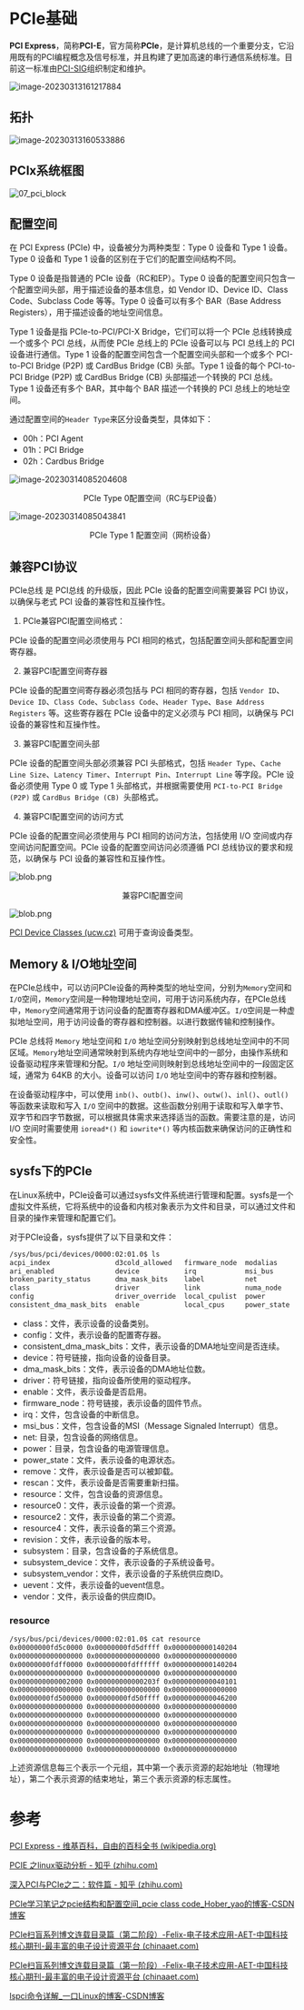 # PCIe基础

**PCI Express**，简称**PCI-E**，官方简称**PCIe**，是计算机总线的一个重要分支，它沿用既有的PCI编程概念及信号标准，并且构建了更加高速的串行通信系统标准。目前这一标准由[PCI-SIG](https://zh.wikipedia.org/wiki/PCI-SIG)组织制定和维护。

![image-20230313161217884](image/PCIe/image-20230313161217884.png)

## 拓扑

![image-20230313160533886](image/PCIe/image-20230313160533886.png)

## PCIx系统框图

![07_pci_block](image/PCIe%E5%9F%BA%E7%A1%80/07_pci_block.png)

## 配置空间

在 PCI Express (PCIe) 中，设备被分为两种类型：Type 0 设备和 Type 1 设备。Type 0 设备和 Type 1 设备的区别在于它们的配置空间结构不同。

Type 0 设备是指普通的 PCIe 设备（RC和EP）。Type 0 设备的配置空间只包含一个配置空间头部，用于描述设备的基本信息，如 Vendor ID、Device ID、Class Code、Subclass Code 等等。Type 0 设备可以有多个 BAR（Base Address Registers），用于描述设备的地址空间信息。

Type 1 设备是指 PCIe-to-PCI/PCI-X Bridge，它们可以将一个 PCIe 总线转换成一个或多个 PCI 总线，从而使 PCIe 总线上的 PCIe 设备可以与 PCI 总线上的 PCI 设备进行通信。Type 1 设备的配置空间包含一个配置空间头部和一个或多个 PCI-to-PCI Bridge (P2P) 或 CardBus Bridge (CB) 头部。Type 1 设备的每个 PCI-to-PCI Bridge (P2P) 或 CardBus Bridge (CB) 头部描述一个转换的 PCI 总线。Type 1 设备还有多个 BAR，其中每个 BAR 描述一个转换的 PCI 总线上的地址空间。

通过配置空间的`Header Type`来区分设备类型，具体如下：

* 00h：PCI Agent
* 01h：PCI Bridge
* 02h：Cardbus Bridge

![image-20230314085204608](image/PCIe/image-20230314085204608.png)

<center>PCIe Type 0配置空间（RC与EP设备）</center>

![image-20230314085043841](image/PCIe/image-20230314085043841.png)

<center>PCIe Type 1 配置空间（网桥设备）</center>

## 兼容PCI协议

PCIe总线 是 PCI总线 的升级版，因此 PCIe 设备的配置空间需要兼容 PCI 协议，以确保与老式 PCI 设备的兼容性和互操作性。

1. PCIe兼容PCI配置空间格式：

PCIe 设备的配置空间必须使用与 PCI 相同的格式，包括配置空间头部和配置空间寄存器。

2. 兼容PCI配置空间寄存器

PCIe 设备的配置空间寄存器必须包括与 PCI 相同的寄存器，包括 `Vendor ID`、`Device ID`、`Class Code`、`Subclass Code`、`Header Type`、`Base Address Registers` 等。这些寄存器在 PCIe 设备中的定义必须与 PCI 相同，以确保与 PCI 设备的兼容性和互操作性。

3. 兼容PCI配置空间头部

PCIe 设备的配置空间头部必须兼容 PCI 头部格式，包括 `Header Type`、`Cache Line Size`、`Latency Timer`、`Interrupt Pin`、`Interrupt Line` 等字段。PCIe 设备必须使用 Type 0 或 Type 1 头部格式，并根据需要使用 `PCI-to-PCI Bridge (P2P)` 或 `CardBus Bridge (CB) `头部格式。

4. 兼容PCI配置空间的访问方式

PCIe 设备的配置空间必须使用与 PCI 相同的访问方法，包括使用 I/O 空间或内存空间访问配置空间。PCIe 设备的配置空间访问必须遵循 PCI 总线协议的要求和规范，以确保与 PCI 设备的兼容性和互操作性。

![blob.png](image/PCIe/1000019445-6365812238036742122569536.png)

<center>兼容PCI配置空间</center>

![blob.png](image/PCIe/1000019445-6365812239163395958361843.png)

[PCI Device Classes (ucw.cz)](http://pci-ids.ucw.cz/read/PD) 可用于查询设备类型。

## Memory & I/O地址空间

在PCIe总线中，可以访问PCIe设备的两种类型的地址空间，分别为`Memory`空间和`I/O`空间，`Memory`空间是一种物理地址空间，可用于访问系统内存，在PCIe总线中，`Memory`空间通常用于访问设备的配置寄存器和DMA缓冲区。`I/O`空间是一种虚拟地址空间，用于访问设备的寄存器和控制器。以进行数据传输和控制操作。

PCIe 总线将 `Memory` 地址空间和 `I/O` 地址空间分别映射到总线地址空间中的不同区域。`Memory`地址空间通常映射到系统内存地址空间中的一部分，由操作系统和设备驱动程序来管理和分配。`I/O` 地址空间则映射到总线地址空间中的一段固定区域，通常为 64KB 的大小。设备可以访问 `I/O` 地址空间中的寄存器和控制器。

在设备驱动程序中，可以使用 `inb()`、`outb()`、`inw()`、`outw()`、`inl()`、`outl()` 等函数来读取和写入 `I/O` 空间中的数据。这些函数分别用于读取和写入单字节、双字节和四字节数据，可以根据具体需求来选择适当的函数。需要注意的是，访问 I/O 空间时需要使用 `ioread*()` 和 `iowrite*()` 等内核函数来确保访问的正确性和安全性。

## sysfs下的PCIe

在Linux系统中，PCIe设备可以通过sysfs文件系统进行管理和配置。sysfs是一个虚拟文件系统，它将系统中的设备和内核对象表示为文件和目录，可以通过文件和目录的操作来管理和配置它们。

对于PCIe设备，sysfs提供了以下目录和文件：

```bash
/sys/bus/pci/devices/0000:02:01.0$ ls
acpi_index                d3cold_allowed   firmware_node  modalias     remove        resource2         subsystem_vendor
ari_enabled               device           irq            msi_bus      rescan        resource4         uevent
broken_parity_status      dma_mask_bits    label          net          reset         revision          vendor
class                     driver           link           numa_node    reset_method  rom
config                    driver_override  local_cpulist  power        resource      subsystem
consistent_dma_mask_bits  enable           local_cpus     power_state  resource0     subsystem_device
```

- class：文件，表示设备的设备类别。
- config：文件，表示设备的配置寄存器。
- consistent_dma_mask_bits：文件，表示设备的DMA地址空间是否连续。
- device：符号链接，指向设备的设备目录。
- dma_mask_bits：文件，表示设备的DMA地址位数。
- driver：符号链接，指向设备所使用的驱动程序。
- enable：文件，表示设备是否启用。
- firmware_node：符号链接，表示设备的固件节点。
- irq：文件，包含设备的中断信息。
- msi_bus：文件，包含设备的MSI（Message Signaled Interrupt）信息。
- net: 目录，包含设备的网络信息。
- power：目录，包含设备的电源管理信息。
- power_state：文件，表示设备的电源状态。
- remove：文件，表示设备是否可以被卸载。
- rescan：文件，表示设备是否需要重新扫描。
- resource：文件，包含设备的资源信息。
- resource0：文件，表示设备的第一个资源。
- resource2：文件，表示设备的第二个资源。
- resource4：文件，表示设备的第三个资源。
- revision：文件，表示设备的版本号。
- subsystem：目录，包含设备的子系统信息。
- subsystem_device：文件，表示设备的子系统设备号。
- subsystem_vendor：文件，表示设备的子系统供应商ID。
- uevent：文件，表示设备的uevent信息。
- vendor：文件，表示设备的供应商ID。

### resource

```bash
/sys/bus/pci/devices/0000:02:01.0$ cat resource
0x00000000fd5c0000 0x00000000fd5dffff 0x0000000000140204
0x0000000000000000 0x0000000000000000 0x0000000000000000
0x00000000fdff0000 0x00000000fdffffff 0x0000000000140204
0x0000000000000000 0x0000000000000000 0x0000000000000000
0x0000000000002000 0x000000000000203f 0x0000000000040101
0x0000000000000000 0x0000000000000000 0x0000000000000000
0x00000000fd500000 0x00000000fd50ffff 0x0000000000046200
0x0000000000000000 0x0000000000000000 0x0000000000000000
0x0000000000000000 0x0000000000000000 0x0000000000000000
0x0000000000000000 0x0000000000000000 0x0000000000000000
0x0000000000000000 0x0000000000000000 0x0000000000000000
0x0000000000000000 0x0000000000000000 0x0000000000000000
0x0000000000000000 0x0000000000000000 0x0000000000000000
```

上述资源信息每三个表示一个元组，其中第一个表示资源的起始地址（物理地址），第二个表示资源的结束地址，第三个表示资源的标志属性。

# 参考

[PCI Express - 维基百科，自由的百科全书 (wikipedia.org)](https://zh.wikipedia.org/wiki/PCI_Express)

[PCIE 之linux驱动分析 - 知乎 (zhihu.com)](https://zhuanlan.zhihu.com/p/399102423)

[深入PCI与PCIe之二：软件篇 - 知乎 (zhihu.com)](https://zhuanlan.zhihu.com/p/26244141)

[PCIe学习笔记之pcie结构和配置空间_pcie class code_Hober_yao的博客-CSDN博客](https://blog.csdn.net/yhb1047818384/article/details/106676528)

[PCIe扫盲系列博文连载目录篇（第二阶段）-Felix-电子技术应用-AET-中国科技核心期刊-最丰富的电子设计资源平台 (chinaaet.com)](http://blog.chinaaet.com/justlxy/p/5100053328)

[PCIe扫盲系列博文连载目录篇（第一阶段）-Felix-电子技术应用-AET-中国科技核心期刊-最丰富的电子设计资源平台 (chinaaet.com)](http://blog.chinaaet.com/justlxy/p/5100053251)

[lspci命令详解_一口Linux的博客-CSDN博客](https://blog.csdn.net/daocaokafei/article/details/114482560)
